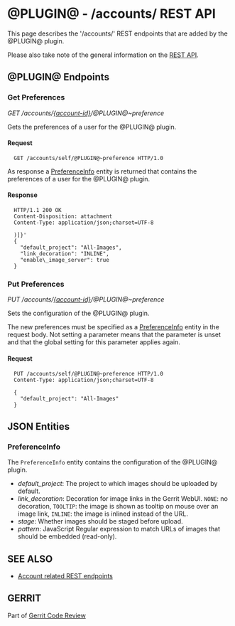 @PLUGIN@ - /accounts/ REST API
==============================

This page describes the '/accounts/' REST endpoints that are added by
the @PLUGIN@ plugin.

Please also take note of the general information on the
[REST API](../../../Documentation/rest-api.html).

<a id="project-endpoints"> @PLUGIN@ Endpoints
--------------------------------------------

### <a id="get-config"> Get Preferences
_GET /accounts/[\{account-id\}](../../../Documentation/rest-api-accounts.html#account-id)/@PLUGIN@~preference_

Gets the preferences of a user for the @PLUGIN@ plugin.

#### Request

```
  GET /accounts/self/@PLUGIN@~preference HTTP/1.0
```

As response a [PreferenceInfo](#preference-info) entity is returned
that contains the preferences of a user for the @PLUGIN@ plugin.

#### Response

```
  HTTP/1.1 200 OK
  Content-Disposition: attachment
  Content-Type: application/json;charset=UTF-8

  )]}'
  {
    "default_project": "All-Images",
    "link_decoration": "INLINE",
    "enable\_image_server": true
  }
```

### <a id="put-config"> Put Preferences
_PUT /accounts/[\{account-id\}](../../../Documentation/rest-api-accounts.html#account-id)/@PLUGIN@~preference_

Sets the configuration of the @PLUGIN@ plugin.

The new preferences must be specified as a [PreferenceInfo](#preference-info)
entity in the request body. Not setting a parameter means that the
parameter is unset and that the global setting for this parameter
applies again.

#### Request

```
  PUT /accounts/self/@PLUGIN@~preference HTTP/1.0
  Content-Type: application/json;charset=UTF-8

  {
    "default_project": "All-Images"
  }
```

<a id="json-entities">JSON Entities
-----------------------------------

### <a id="preference-info"></a>PreferenceInfo

The `PreferenceInfo` entity contains the configuration of the
@PLUGIN@ plugin.

* _default\_project_: The project to which images should be uploaded by
  default.
* _link\_decoration_: Decoration for image links in the Gerrit WebUI.
  `NONE`: no decoration, `TOOLTIP`: the image is shown as tooltip on
  mouse over an image link, `INLINE`: the image is inlined instead of
  the URL.
* _stage_: Whether images should be staged before upload.
* _pattern_: JavaScript Regular expression to match URLs of images
  that should be embedded (read-only).

SEE ALSO
--------

* [Account related REST endpoints](../../../Documentation/rest-api-accounts.html)

GERRIT
------
Part of [Gerrit Code Review](../../../Documentation/index.html)
